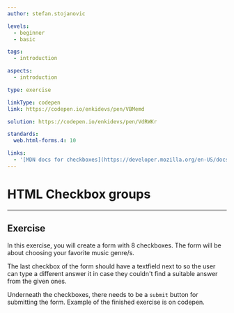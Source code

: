 ```yaml
---
author: stefan.stojanovic

levels:
  - beginner
  - basic

tags:
  - introduction

aspects:
  - introduction

type: exercise

linkType: codepen
link: https://codepen.io/enkidevs/pen/VBMemd

solution: https://codepen.io/enkidevs/pen/VdRWKr

standards:
  web.html-forms.4: 10

links:
  - '[MDN docs for checkboxes](https://developer.mozilla.org/en-US/docs/Web/HTML/Element/input/checkbox){website}'
---
```

# HTML Checkbox groups
---

## Exercise
In this exercise, you will create a form with 8 checkboxes. The form will be about choosing your favorite music genre/s.

The last checkbox of the form should have a textfield next to so the user can type a different answer it in case they couldn't find a suitable answer from the given ones.

Underneath the checkboxes, there needs to be a `submit` button for submitting the form. Example of the finished exercise is on codepen.
